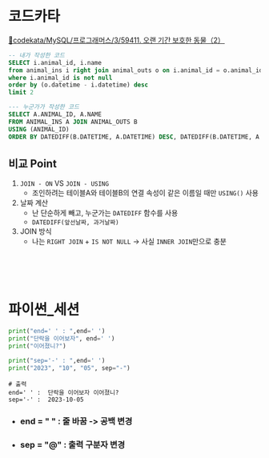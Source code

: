 
# 코드카타
[🐢codekata/MySQL/프로그래머스/3/59411. 오랜 기간 보호한 동물（2）](https://github.com/Lim-git1/NBC_Data_9th/tree/main/%F0%9F%90%A2codekata/MySQL/%ED%94%84%EB%A1%9C%EA%B7%B8%EB%9E%98%EB%A8%B8%EC%8A%A4/3/59411.%E2%80%85%EC%98%A4%EB%9E%9C%E2%80%85%EA%B8%B0%EA%B0%84%E2%80%85%EB%B3%B4%ED%98%B8%ED%95%9C%E2%80%85%EB%8F%99%EB%AC%BC%EF%BC%882%EF%BC%89)
```sql
-- 내가 작성한 코드
SELECT i.animal_id, i.name
from animal_ins i right join animal_outs o on i.animal_id = o.animal_id
where i.animal_id is not null
order by (o.datetime - i.datetime) desc
limit 2
```

```sql
--- 누군가가 작성한 코드
SELECT A.ANIMAL_ID, A.NAME
FROM ANIMAL_INS A JOIN ANIMAL_OUTS B
USING (ANIMAL_ID)
ORDER BY DATEDIFF(B.DATETIME, A.DATETIME) DESC, DATEDIFF(B.DATETIME, A.DATETIME) LIMIT 2
```

## 비교 Point
1. ```JOIN - ON``` VS ```JOIN - USING```
   - 조인하려는 테이블A와 테이블B의 연결 속성이 같은 이름일 때만 ```USING()``` 사용
2. 날짜 계산
   - 난 단순하게 빼고, 누군가는 ```DATEDIFF``` 함수를 사용
   - ```DATEDIFF(앞선날짜, 과거날짜)```
3. JOIN 방식
   - 나는 ```RIGHT JOIN``` + ```IS NOT NULL``` → 사실 ```INNER JOIN```만으로 충분



<br/><br/><br/>

# 파이썬_세션
```python
print("end=' ' : ",end=' ')
print("단락을 이어보자", end=' ')
print("이어졌니?")

print("sep='-' : ",end=' ')
print("2023", "10", "05", sep="-")
```
```
# 출력
end=' ' :  단락을 이어보자 이어졌니?
sep='-' :  2023-10-05
```

- ### end = " " : 줄 바꿈 -> 공백 변경
- ### sep = "@" : 출력 구분자 변경
